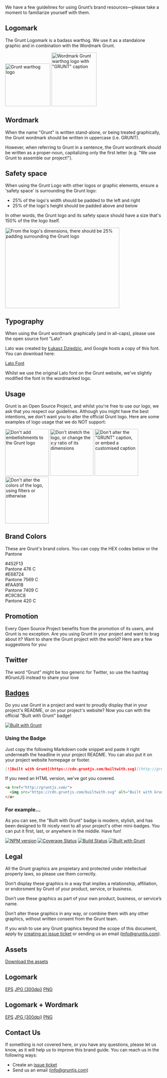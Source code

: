 We have a few guidelines for using Grunt’s brand resources—please take a moment to familiarize yourself with them.

## Logomark

The Grunt Logomark is a badass warthog. We use it as a standalone graphic and in combination with the Wordmark Grunt.

<div class="logomark">
<img alt="Grunt warthog logo" src="https://raw.githubusercontent.com/isaacdurazo/gruntjs.com/44-brand-guide/src/img/brand-guide/grunt-no-wordmark.jpg" width="145" height="137">
<img alt="Wordmark Grunt warthog logo with &quot;GRUNT&quot; caption" src="https://raw.githubusercontent.com/isaacdurazo/gruntjs.com/44-brand-guide/src/img/brand-guide/grunt-wordmark.jpg" width="145" height="172">
</div>

## Wordmark

When the name "Grunt" is written stand-alone, or being treated graphically, the Grunt wordmark should be written in uppercase (i.e. GRUNT).

However, when referring to Grunt in a sentence, the Grunt wordmark should be written as a proper-noun, capitalizing only the first letter (e.g. "We use Grunt to assemble our project!").

## Safety space

When using the Grunt Logo with other logos or graphic elements, ensure a 'safety space' is surrounding the Grunt logo:
* 25% of the logo's width should be padded to the left and right
* 25% of the logo's height should be padded above and below

In other words, the Grunt logo and its safety space should have a size that's 150% of the the logo itself.

<div class="safety">
<img alt="From the logo's dimensions, there should be 25% padding surrounding the Grunt logo" src="https://raw.githubusercontent.com/isaacdurazo/gruntjs.com/44-brand-guide/src/img/brand-guide/safety-space.jpg" width="367" height="258">
</div>

## Typography

When using the Grunt wordmark graphically (and in all-caps), please use the open source font "Lato".

Lato was created by [Łukasz Dziedzic](https://plus.google.com/106163021290874968147/about), and Google hosts a copy of this font. You can download here:

<a href="https://www.google.com/fonts/specimen/Lato" class="button">Lato Font</a>

Whilst we use the original Lato font on the Grunt website, we've slightly modified the font in the wordmarked logo.

## Usage

Grunt is an Open Source Project, and whilst you're free to use our logo, we ask that you respect our guidelines. Although you might have the best intentions, we don't want you to alter the official Grunt logo. Here are some examples of logo usage that we do NOT support:

<div class="usage">
<img alt="Don't add embellishments to the Grunt logo" src="https://raw.githubusercontent.com/isaacdurazo/gruntjs.com/44-brand-guide/src/img/brand-guide/dont-1.jpg" width="140" height="150">
<img alt="Don't stretch the logo, or change the x:y ratio of its dimensions" src="https://raw.githubusercontent.com/isaacdurazo/gruntjs.com/44-brand-guide/src/img/brand-guide/dont-2.jpg" width="140" height="150">
<img alt="Don't alter the &quot;GRUNT&quot; caption, or embed a customised caption" src="https://raw.githubusercontent.com/isaacdurazo/gruntjs.com/44-brand-guide/src/img/brand-guide/dont-3.jpg" width="140" height="150">
<img alt="Don't alter the colors of the logo, using filters or otherwise" src="https://raw.githubusercontent.com/isaacdurazo/gruntjs.com/44-brand-guide/src/img/brand-guide/dont-4.jpg" width="140" height="150">
</div>

## Brand Colors

These are Grunt's brand colors. You can copy the HEX codes below or the Pantone

<div class="brand-colors">
  <div class="color-container brown">
    <div class="color"></div>
    <div class="hex">#452F13</div>
    <div class="pantone">Pantone 476 C</div>
  </div>
  <div class="color-container orange">
    <div class="color"></div>
    <div class="hex">#E68724</div>
    <div class="pantone">Pantone 7569 C</div>
  </div>
  <div class="color-container yellow">
    <div class="color"></div>
    <div class="hex">#FAA918</div>
    <div class="pantone">Pantone 7409 C</div>
  </div>
  <div class="color-container gray">
    <div class="color"></div>
    <div class="hex">#C9C8C8</div>
    <div class="pantone">Pantone 420 C</div>
  </div>
</div>

## Promotion

Every Open Source Project benefits from the promotion of its users, and Grunt is no exception. Are you using Grunt in your project and want to brag about it? Want to share the Grunt project with the world? Here are a few suggestions for you:

## Twitter

The word “Grunt” might be too generic for Twitter, so use the hashtag #GruntJS instead to share your love

## [Badges](/built-with-grunt-badge)

Do you use Grunt in a project and want to proudly display that in your project's README, or on your project's website? Now you can with the official "Built with Grunt" badge!

[![Built with Grunt](https://cdn.gruntjs.com/builtwith.svg)](http://gruntjs.com/)

### Using the Badge

Just copy the following Markdown code snippet and paste it right underneath the headline in your project README. You can also put it on your project website homepage or footer.

```markdown
[![Built with Grunt](https://cdn.gruntjs.com/builtwith.svg)](http://gruntjs.com/)
```

If you need an HTML version, we've got you covered.

```html
<a href="http://gruntjs.com/">
  <img src="https://cdn.gruntjs.com/builtwith.svg" alt="Built with Grunt">
</a>
```

### For example...

As you can see, the "Built with Grunt" badge is modern, stylish, and has been designed to fit nicely next to all your project's other mini-badges. You can put it first, last, or anywhere in the middle. Have fun!

[![NPM version](https://badge.fury.io/js/grunt.svg)](http://badge.fury.io/)
[![Coverage Status](https://s3.amazonaws.com/assets.coveralls.io/badges/coveralls_100.svg)](https://coveralls.io/)
[![Build Status](https://secure.travis-ci.org/gruntjs/grunt.svg?branch=master)](https://travis-ci.org/)
[![Built with Grunt](https://cdn.gruntjs.com/builtwith.svg)](http://gruntjs.com/)

## Legal

All the Grunt graphics are propietary and protected under intellectual property laws, so please use them correctly.

Don’t display these graphics in a way that implies a relationship, affiliation, or endorsment by Grunt of your product, service, or business.

Don’t use these graphics as part of your own product, business, or service’s name.

Don’t alter these graphics in any way, or combine them with any other graphics, without written consent from the Grunt team.

If you wish to use any Grunt graphics beyond the scope of this document, apply by [creating an issue ticket](https://github.com/gruntjs/gruntjs.com/issues) or sending us an email ([info@gruntjs.com](info@gruntjs.com)).

## Assets

<a class="button" href="#">Download the assets</a>

<h2><a class="anchor" href="#logomark-download" id="logomark-download"></a>Logomark</h2>

<a class="button" href="#">EPS</a>
<a class="button" href="#">JPG (300dpi)</a>
<a class="button" href="#">PNG</a>

## Logomark + Wordmark

<a class="button" href="#">EPS</a>
<a class="button" href="#">JPG (300dpi)</a>
<a class="button" href="#">PNG</a>

## Contact Us

If something is not covered here, or you have any questions, please let us know, as it will help us to improve this brand guide. You can reach us in the following ways:
* Create an [issue ticket](https://github.com/gruntjs/gruntjs.com/issues)
* Send us an email ([info@gruntjs.com](info@gruntjs.com))
